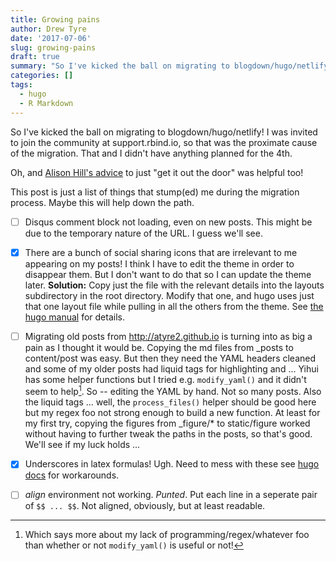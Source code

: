 ```yaml
---
title: Growing pains
author: Drew Tyre
date: '2017-07-06'
slug: growing-pains
draft: true
summary: "So I've kicked the ball on migrating to blogdown/hugo/netlify!"
categories: []
tags:
  - hugo
  - R Markdown
---
```


So I've kicked the ball on migrating to blogdown/hugo/netlify! I was invited to join the community at support.rbind.io, so that was the proximate cause of the migration. That and I didn't have anything planned for the 4th. 

Oh, and [Alison Hill's advice](https://support.rbind.io/2017/06/16/academic-site-apreshill/) to just "get it out the door" was helpful too!

This post is just a list of things that stump(ed) me during the migration process. Maybe this will help down the path.

- [ ] Disqus comment block not loading, even on new posts. This might be due to the temporary nature of the URL. I guess we'll see. 

- [x] There are a bunch of social sharing icons that are irrelevant to me appearing on my posts! I think I have to edit the theme in order to disappear them. But I don't want to do that so I can update the theme later. **Solution:** Copy just the file with the relevant details into the layouts subdirectory in the root directory. Modify that one, and hugo uses just that one layout file while pulling in all the others from the theme. See [the hugo manual](https://gohugo.io/themes/customizing/) for details.

- [ ] Migrating old posts from <http://atyre2.github.io> is turning into as big a pain as I thought it would be. Copying the md files from _posts to content/post was easy. But then they need the YAML headers cleaned and some of my older posts had liquid tags for highlighting and ... Yihui has some helper functions but I tried e.g. `modify_yaml()` and it didn't seem to help[^1]. So -- editing the YAML by hand. Not so many posts. Also the liquid tags ... well, the `process_files()` helper should be good here but my regex foo not strong enough to build a new function. At least for my first try, copying the figures from _figure/* to static/figure worked without having to further tweak the paths in the posts, so that's good. We'll see if my luck holds ... 

[^1]: Which says more about my lack of programming/regex/whatever foo than whether or not `modify_yaml()` is useful or not!

- [x] Underscores in latex formulas! Ugh. Need to mess with these see [hugo docs](https://gohugo.io/tutorials/mathjax/) for workarounds. 

- [ ] *align* environment not working. *Punted*. Put each line in a seperate pair of `$$ ... $$`. Not aligned, obviously, but at least readable. 

